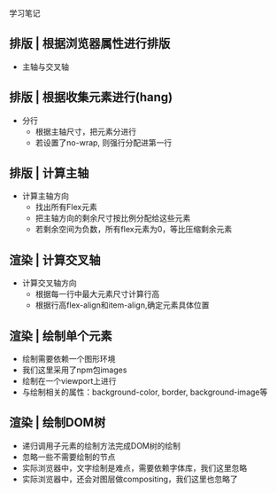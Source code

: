 学习笔记



## 排版 | 根据浏览器属性进行排版

- 主轴与交叉轴



## 排版 | 根据收集元素进行(hang)

- 分行
  - 根据主轴尺寸，把元素分进行
  - 若设置了no-wrap, 则强行分配进第一行



## 排版 | 计算主轴

- 计算主轴方向
  - 找出所有Flex元素
  - 把主轴方向的剩余尺寸按比例分配给这些元素
  - 若剩余空间为负数，所有flex元素为0，等比压缩剩余元素



## 渲染 | 计算交叉轴

- 计算交叉轴方向
  - 根据每一行中最大元素尺寸计算行高
  - 根据行高flex-align和item-align,确定元素具体位置



## 渲染 | 绘制单个元素

- 绘制需要依赖一个图形环境
- 我们这里采用了npm包images
- 绘制在一个viewport上进行
- 与绘制相关的属性：background-color, border, background-image等



## 渲染 | 绘制DOM树

- 递归调用子元素的绘制方法完成DOM树的绘制
- 忽略一些不需要绘制的节点
- 实际浏览器中，文字绘制是难点，需要依赖字体库，我们这里忽略
- 实际浏览器中，还会对图层做compositing，我们这里也忽略了
